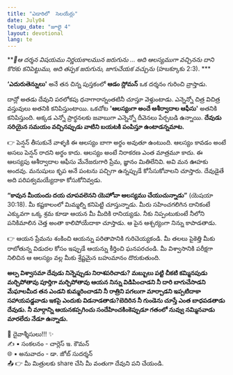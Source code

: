 ```yaml
---
title: "ఎడారిలో  సెలయేర్లు"
date: July04
telugu_date: "జూలై 4"
layout: devotional
lang: te
---
```


***📖ఆ దర్శన విషయము నిర్ణయకాలమున జరుగును ... అది ఆలస్యముగా వచ్చినను దాని కొరకు కనిపెట్టుము, అది తప్పక జరుగును, జాగుచేయక వచ్చును* (హబక్కూకు 2:3). ***

**‘ఎదురుతెన్నులు'** అనే తన చిన్న పుస్తకంలో **ఆడం స్లోమన్** ఒక దర్శనం గురించి వ్రాస్తాడు. 

దాన్లో అతడు దేవుని పరలోకపు ధనాగారాన్నంతటినీ చూస్తూ వెళ్తుంటాడు. ఎన్నెన్నో చిత్ర విచిత్ర వస్తువులు అతనికి కనిపిస్తుంటాయి. ఒకచోట **'ఆలస్యంగా అందే ఆశీర్వాదాల ఆఫీసు'** అతనికి కనిపిస్తుంది. అక్కడ ఎన్నో ప్రార్థనలకు జవాబుగా ఎన్నెన్నో దీవెనలు పేర్చబడి ఉన్నాయి. 
**దేవుడు సరియైన సమయం వచ్చినప్పుడు వాటిని బయటకి పంపిస్తూ ఉంటాడన్నమాట.**

👉 పెన్షన్ తీసుకునే వాళ్ళకి ఈ ఆలస్యం బాగా అర్థం అవుతూ ఉంటుంది. ఆలస్యం కావడం అంటే అసలు పెన్షన్ రాదని అర్థం కాదు. ఆలస్యం అంటే నిరాకరణ ఎంత మాత్రమూ కాదు. ఈ ఆలస్యపు ఆశీర్వాదాల ఆఫీసు మేనేజరుగారి ప్రేమ, జ్ఞానం మితిలేనివి. అవి మన ఊహకు అందవు. మనుషులు కృప అనే పంటను పచ్చిగా ఉన్నప్పుడే కోసేసుకోవాలని చూస్తారు. దేవుడైతే అది పరిపక్వమయ్యేదాకా కోసుకోనివ్వడు. 

**“కావున మీయందు దయ చూపవలెనని యెహోవా ఆలస్యము చేయుచున్నాడు”** (యెషయా 30:18). మీ కష్టకాలంలో మిమ్మల్ని కనిపెట్టి చూస్తున్నాడు. మీరు సహించగలిగిన దానికంటే ఎక్కువగా ఒక్క శ్రమ కూడా ఆయన మీ మీదికి రానియ్యడు. నీకు నిప్పంటుకుంటే నీలోని పనికిమాలిన చెత్త అంతా కాలిపోయేదాకా చూస్తాడు. ఆ పైన ఆశ్చర్యంగా నిన్ను కాపాడతాడు.

👉 ఆయన ప్రేమను శంకించి ఆయన్ను పరితాపానికి గురిచెయ్యకండి. మీ తలలు పైకెత్తి మీకు రాబోతున్న విడుదల కోసం ఇప్పుడే ఆయన్ను కీర్తించి ఘనపరచండి. మీ విశ్వాసానికి పరీక్షగా నిలిచిన ఆ ఆలస్యం వల్ల మీకు శ్రేష్టమైన బహుమానం దొరుకుతుంది.

**అల్ప విశ్వాసమా దేవుడు నిన్నెప్పుడు నిరాశపరిచాడు? మబ్బులు పట్టి చీకటి కమ్మినపుడు మర్చిపోతావు పూర్తిగా మర్చిపోతావు ఆయన నిన్ను విడిపించాడని నీ దారి బాగుచేసాడని మేఘాలమీద తన ఎండని కుమ్మరించాడని నీ రాత్రిని పగలుగా మార్చాడని ఇప్పటిదాకా సహాయపడ్డవాడు ఇకపై ఎందుకు విడనాడతాడు?బెదిరిన నీ గుండెను చూస్తే ఎంత బాధపడతాడు దేవుడు. నీ మార్గాన్ని ఆయనకప్పగించు సందేహించకింకెప్పుడూ గతంలో నువ్వు నమ్మినవాడు మారలేదు నేడూ ఉన్నాడు.**


<div class="blessing">🙏 <span class="bless-text">దైవాశ్శీసులు!!!</span> ✨</div>

<div class="credit">✍️ <span class="credit-text">▪ సంకలనం - చార్లెస్ ఇ. కౌమన్</span></div>
<div class="credit">🌐 <span class="credit-text">▪ అనువాదం - డా. జోబ్ సుదర్శన్</span></div>


<div class="share">📤 👉 <span class="share-text">మీ మిత్రులకు share చేసి మీ వంతుగా దేవుని పని చేయండి.</span></div>

